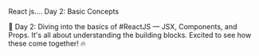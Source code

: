 React js....
Day 2: Basic Concepts

📝 Day 2: Diving into the basics of #ReactJS — JSX, Components, and Props. It's all about understanding the building blocks. Excited to see how these come together! 🔥



